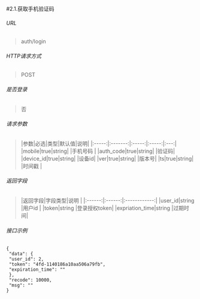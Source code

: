 #2.1.获取手机验证码

###### URL

> auth/login

###### HTTP请求方式

> POST

###### 是否登录

> 否

###### 请求参数

>|参数|必选|类型|默认值|说明|
|:-----:|:-------:|:-----:|:-----:|:---:|
|mobile|true|string| |手机号码 |
|auth_code|true|string| |验证码|
|device_id|true|string| |设备id|
|ver|true|string| |版本号|
|ts|true|string| |时间戳 |

###### 返回字段

>|返回字段|字段类型|说明 |
|:------:|:------:|:------------:|
|user_id|string |用户id |
|token|string |登录授权token|
|expriation_time|string |过期时间|

###### 接口示例
```
{
 "data": {
 "user_id": 2,
 "token": "4fd-1140186a10aa506a79fb",
 "expiration_time": ""
 },
 "recode": 10000,
 "msg": ""
}
```
